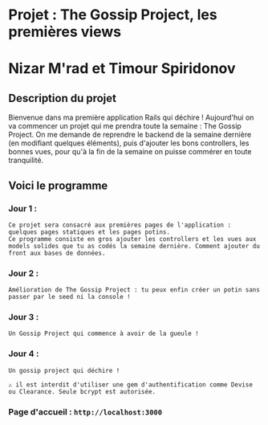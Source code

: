 # Projet : The Gossip Project, les premières views

# Nizar M'rad et Timour Spiridonov

## Description du projet

Bienvenue dans ma première application Rails qui déchire ! Aujourd'hui on va commencer un projet qui me prendra toute la semaine : The Gossip Project. On me demande de reprendre le backend de la semaine dernière (en modifiant quelques éléments), puis d'ajouter les bons controllers, les bonnes vues, pour qu'à la fin de la semaine on puisse commérer en toute tranquilité.

## Voici le programme

### Jour 1 :

```
Ce projet sera consacré aux premières pages de l'application : quelques pages statiques et les pages potins.
Ce programme consiste en gros ajouter les controllers et les vues aux models solides que tu as codés la semaine dernière. Comment ajouter du front aux bases de données.
```

### Jour 2 :

```
Amélioration de The Gossip Project : tu peux enfin créer un potin sans passer par le seed ni la console !
```

### Jour 3 :

```
Un Gossip Project qui commence à avoir de la gueule !
```

### Jour 4 :

```
Un gossip project qui déchire !

⚠ il est interdit d'utiliser une gem d'authentification comme Devise ou Clearance. Seule bcrypt est autorisée.
```

### Page d'accueil : `http://localhost:3000`
